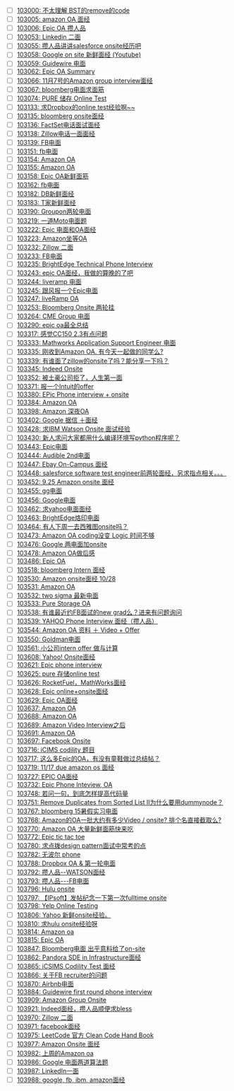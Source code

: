 - [ ] [103000: 不太理解 BST的remove的code](http://instant.1point3acres.com/thread/103000)
- [ ] [103005: amazon OA 面经](http://instant.1point3acres.com/thread/103005)
- [ ] [103006: Epic OA 攒人品](http://instant.1point3acres.com/thread/103006)
- [ ] [103053: Linkedin 二面](http://instant.1point3acres.com/thread/103053)
- [ ] [103055: 攒人品讲讲salesforce onsite经历吧](http://instant.1point3acres.com/thread/103055)
- [ ] [103058: Google on site 新鲜面经 (Youtube)](http://instant.1point3acres.com/thread/103058)
- [ ] [103059: Guidewire 电面](http://instant.1point3acres.com/thread/103059)
- [ ] [103062: Epic OA Summary](http://instant.1point3acres.com/thread/103062)
- [ ] [103066: 11月7号的Amazon group interview面经](http://instant.1point3acres.com/thread/103066)
- [ ] [103067: bloomberg电面求面筋](http://instant.1point3acres.com/thread/103067)
- [ ] [103074: PURE 储存 Online Test](http://instant.1point3acres.com/thread/103074)
- [ ] [103133: 求Dropbox的online test经验啊~~](http://instant.1point3acres.com/thread/103133)
- [ ] [103135: bloomberg onsite面经](http://instant.1point3acres.com/thread/103135)
- [ ] [103136: FactSet电话面试面经](http://instant.1point3acres.com/thread/103136)
- [ ] [103138: Zillow电话一面面经](http://instant.1point3acres.com/thread/103138)
- [ ] [103139: FB电面](http://instant.1point3acres.com/thread/103139)
- [ ] [103151: fb电面](http://instant.1point3acres.com/thread/103151)
- [ ] [103154: Amazon OA](http://instant.1point3acres.com/thread/103154)
- [ ] [103155: Amazon OA](http://instant.1point3acres.com/thread/103155)
- [ ] [103158: Epic OA新鲜面筋](http://instant.1point3acres.com/thread/103158)
- [ ] [103162: fb电面](http://instant.1point3acres.com/thread/103162)
- [ ] [103182: DB新鲜面经](http://instant.1point3acres.com/thread/103182)
- [ ] [103183: T家新鲜面经](http://instant.1point3acres.com/thread/103183)
- [ ] [103190: Groupon两轮电面](http://instant.1point3acres.com/thread/103190)
- [ ] [103219: 一道Moto电面题](http://instant.1point3acres.com/thread/103219)
- [ ] [103222: Epic  电面和OA面经](http://instant.1point3acres.com/thread/103222)
- [ ] [103223: Amazon坐等OA](http://instant.1point3acres.com/thread/103223)
- [ ] [103232: Zillow 二面](http://instant.1point3acres.com/thread/103232)
- [ ] [103233: FB电面](http://instant.1point3acres.com/thread/103233)
- [ ] [103235: BrightEdge Technical Phone Interview](http://instant.1point3acres.com/thread/103235)
- [ ] [103243: epic OA面经，我做的算晚的了吧](http://instant.1point3acres.com/thread/103243)
- [ ] [103244: liveramp 电面](http://instant.1point3acres.com/thread/103244)
- [ ] [103245: 跟风报一个Epic电面](http://instant.1point3acres.com/thread/103245)
- [ ] [103247: liveRamp OA](http://instant.1point3acres.com/thread/103247)
- [ ] [103253: Bloomberg Onsite 两轮挂](http://instant.1point3acres.com/thread/103253)
- [ ] [103264: CME Group 电面](http://instant.1point3acres.com/thread/103264)
- [ ] [103290: epic oa最全总结](http://instant.1point3acres.com/thread/103290)
- [ ] [103317: 感觉CC150 2.3有点问题](http://instant.1point3acres.com/thread/103317)
- [ ] [103333: Mathworks Application Support Engineer 电面](http://instant.1point3acres.com/thread/103333)
- [ ] [103335: 刚收到Amazon OA. 有今天一起做的同学么?](http://instant.1point3acres.com/thread/103335)
- [ ] [103339: 有谁面了zillow的onsite了吗？能分享一下吗？](http://instant.1point3acres.com/thread/103339)
- [ ] [103345: Indeed Onsite](http://instant.1point3acres.com/thread/103345)
- [ ] [103352: 被土豪公司拒了，人生第一面](http://instant.1point3acres.com/thread/103352)
- [ ] [103371: 报一个Intuit的offer](http://instant.1point3acres.com/thread/103371)
- [ ] [103380: EPic Phone interview + onsite](http://instant.1point3acres.com/thread/103380)
- [ ] [103384: Amazon OA](http://instant.1point3acres.com/thread/103384)
- [ ] [103398: Amazon 深夜OA](http://instant.1point3acres.com/thread/103398)
- [ ] [103402: Google 据信 ＋面经](http://instant.1point3acres.com/thread/103402)
- [ ] [103428: 求IBM Watson Onsite 面试经验](http://instant.1point3acres.com/thread/103428)
- [ ] [103430: 新人求问大家都用什么编译环境写python程序呢？](http://instant.1point3acres.com/thread/103430)
- [ ] [103443: Epic电面](http://instant.1point3acres.com/thread/103443)
- [ ] [103444: Audible 2nd电面](http://instant.1point3acres.com/thread/103444)
- [ ] [103447: Ebay On-Campus 面经](http://instant.1point3acres.com/thread/103447)
- [ ] [103448: salesforce software test engineer前两轮面经，另求指点相关。。。](http://instant.1point3acres.com/thread/103448)
- [ ] [103452: 9.25 Amazon onsite 面经](http://instant.1point3acres.com/thread/103452)
- [ ] [103455: gg电面](http://instant.1point3acres.com/thread/103455)
- [ ] [103456: Google电面](http://instant.1point3acres.com/thread/103456)
- [ ] [103462: 求yahoo电面面经](http://instant.1point3acres.com/thread/103462)
- [ ] [103463: BrightEdge烙印电面](http://instant.1point3acres.com/thread/103463)
- [ ] [103464: 有人下周一去西雅图onsite吗？](http://instant.1point3acres.com/thread/103464)
- [ ] [103473: Amazon OA coding没变 Logic 时间不够](http://instant.1point3acres.com/thread/103473)
- [ ] [103476: Google 两电面加onsite](http://instant.1point3acres.com/thread/103476)
- [ ] [103478: Amazon OA做后感](http://instant.1point3acres.com/thread/103478)
- [ ] [103486: Epic OA](http://instant.1point3acres.com/thread/103486)
- [ ] [103518: bloomberg Intern 面经](http://instant.1point3acres.com/thread/103518)
- [ ] [103530: Amazon onsite面经 10/28](http://instant.1point3acres.com/thread/103530)
- [ ] [103531: Amazon OA](http://instant.1point3acres.com/thread/103531)
- [ ] [103532: two sigma 最新电面](http://instant.1point3acres.com/thread/103532)
- [ ] [103533: Pure Storage OA](http://instant.1point3acres.com/thread/103533)
- [ ] [103538: 有谁最近约FB面试的new grad么？进来有问题询问](http://instant.1point3acres.com/thread/103538)
- [ ] [103539: YAHOO Phone Interview 面经（攒人品）](http://instant.1point3acres.com/thread/103539)
- [ ] [103544: Amazon OA 资料 ＋ Video + Offer](http://instant.1point3acres.com/thread/103544)
- [ ] [103550: Goldman电面](http://instant.1point3acres.com/thread/103550)
- [ ] [103561: 小公司intern offer 做与计算](http://instant.1point3acres.com/thread/103561)
- [ ] [103608: Yahoo! Onsite面经](http://instant.1point3acres.com/thread/103608)
- [ ] [103621: Epic phone interview](http://instant.1point3acres.com/thread/103621)
- [ ] [103625: pure 存储online test](http://instant.1point3acres.com/thread/103625)
- [ ] [103626: RocketFuel，MathWorks面经](http://instant.1point3acres.com/thread/103626)
- [ ] [103628: Epic online+onsite面经](http://instant.1point3acres.com/thread/103628)
- [ ] [103629: Epic OA面经](http://instant.1point3acres.com/thread/103629)
- [ ] [103637: Amazon OA](http://instant.1point3acres.com/thread/103637)
- [ ] [103688: Amazon OA](http://instant.1point3acres.com/thread/103688)
- [ ] [103689: Amazon Video Interview之后](http://instant.1point3acres.com/thread/103689)
- [ ] [103691: Amazon OA](http://instant.1point3acres.com/thread/103691)
- [ ] [103697: Facebook Onsite](http://instant.1point3acres.com/thread/103697)
- [ ] [103716: iCIMS codility 题目](http://instant.1point3acres.com/thread/103716)
- [ ] [103717: 这么多Epic的OA，有没有童鞋做过总结帖？](http://instant.1point3acres.com/thread/103717)
- [ ] [103719: 11/17 due amazon os 面经](http://instant.1point3acres.com/thread/103719)
- [ ] [103727: EPIC OA面经](http://instant.1point3acres.com/thread/103727)
- [ ] [103732: Epic Phone Inteview, OA](http://instant.1point3acres.com/thread/103732)
- [ ] [103748: 若问一句，到底怎样提高代码量](http://instant.1point3acres.com/thread/103748)
- [ ] [103751: Remove Duplicates from Sorted List II为什么要用dummynode？](http://instant.1point3acres.com/thread/103751)
- [ ] [103767: bloomberg 15暑假实习电面](http://instant.1point3acres.com/thread/103767)
- [ ] [103768: Amazon的OA一批大约有多少Video / onsite? 排个名直接截取么?](http://instant.1point3acres.com/thread/103768)
- [ ] [103770: Amazon OA 大量新鲜面筋快来吃](http://instant.1point3acres.com/thread/103770)
- [ ] [103772: Epic tic tac toe](http://instant.1point3acres.com/thread/103772)
- [ ] [103780: 求点拨design pattern面试中常考的点](http://instant.1point3acres.com/thread/103780)
- [ ] [103782: 无波尔 phone](http://instant.1point3acres.com/thread/103782)
- [ ] [103788: Dropbox OA &amp; 第一轮电面](http://instant.1point3acres.com/thread/103788)
- [ ] [103792: 攒人品--WATSON面经](http://instant.1point3acres.com/thread/103792)
- [ ] [103793: 攒人品---FB电面](http://instant.1point3acres.com/thread/103793)
- [ ] [103796: Hulu onsite](http://instant.1point3acres.com/thread/103796)
- [ ] [103797: 【IPsoft】发帖纪念一下第一次fulltime onsite](http://instant.1point3acres.com/thread/103797)
- [ ] [103798: Yelp Online Testing](http://instant.1point3acres.com/thread/103798)
- [ ] [103806: Yahoo 新鲜onsite经验。](http://instant.1point3acres.com/thread/103806)
- [ ] [103810: 求hulu onsite经验呀](http://instant.1point3acres.com/thread/103810)
- [ ] [103814: Amazon oa](http://instant.1point3acres.com/thread/103814)
- [ ] [103815: Epic OA](http://instant.1point3acres.com/thread/103815)
- [ ] [103847: Bloomberg电面 出乎意料给了on-site](http://instant.1point3acres.com/thread/103847)
- [ ] [103862: Pandora SDE in Infrastructure面经](http://instant.1point3acres.com/thread/103862)
- [ ] [103865: iCSIMS Codility Test 面经](http://instant.1point3acres.com/thread/103865)
- [ ] [103866: 关于FB recruiter的问题](http://instant.1point3acres.com/thread/103866)
- [ ] [103870: Airbnb电面](http://instant.1point3acres.com/thread/103870)
- [ ] [103884: Guidewire first round phone interview](http://instant.1point3acres.com/thread/103884)
- [ ] [103909: Amazon Group Onsite](http://instant.1point3acres.com/thread/103909)
- [ ] [103921: Indeed面经，攒人品顺便求bless](http://instant.1point3acres.com/thread/103921)
- [ ] [103970: Zillow 二面](http://instant.1point3acres.com/thread/103970)
- [ ] [103971: facebook面经](http://instant.1point3acres.com/thread/103971)
- [ ] [103975: LeetCode 官方 Clean Code Hand Book](http://instant.1point3acres.com/thread/103975)
- [ ] [103977: Amazon Onsite 面经](http://instant.1point3acres.com/thread/103977)
- [ ] [103982: 上周的Amazon oa](http://instant.1point3acres.com/thread/103982)
- [ ] [103986: Google 电面两道算法题](http://instant.1point3acres.com/thread/103986)
- [ ] [103987: LinkedIn一面](http://instant.1point3acres.com/thread/103987)
- [ ] [103988: google, fb, ibm, amazon面经](http://instant.1point3acres.com/thread/103988)
